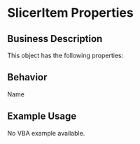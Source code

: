 # SlicerItem Properties

## Business Description
This object has the following properties:

## Behavior
Name

## Example Usage
No VBA example available.